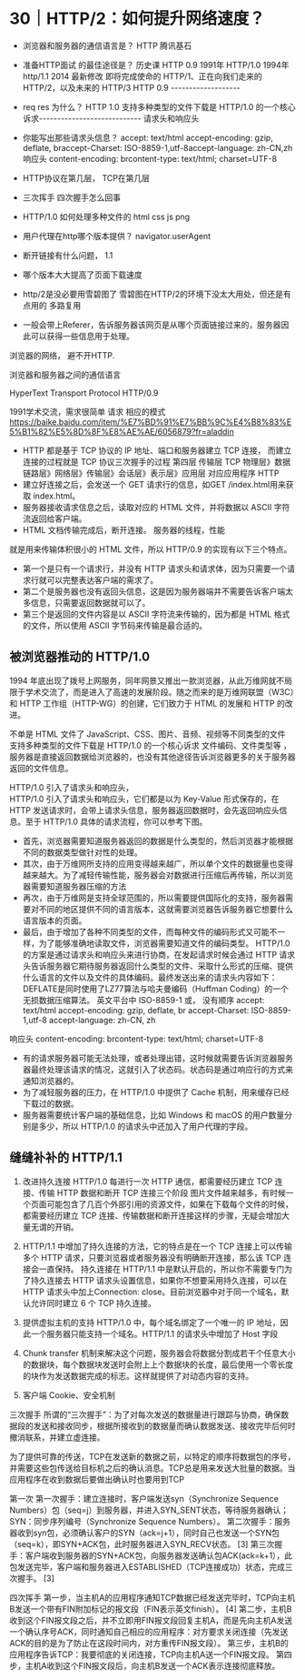 # 30｜HTTP/2：如何提升网络速度？
- 浏览器和服务器的通信语言是？ HTTP  腾讯基石
- 准备HTTP面试 的最佳途径是？
  历史课
  HTTP 0.9  1991年  HTTP/1.0  1994年   http/1.1 2014 最新修改
  即将完成使命的 HTTP/1、正在向我们走来的 HTTP/2，以及未来的 HTTP/3
HTTP 0.9 -------------------
- req  res  为什么？
HTTP 1.0 支持多种类型的文件下载是 HTTP/1.0 的一个核心诉求----------------------------
  请求头和响应头
- 你能写出那些请求头信息？
  accept: text/html accept-encoding: gzip, deflate, braccept-Charset: ISO-8859-1,utf-8accept-language: zh-CN,zh
  响应头 content-encoding: brcontent-type: text/html; charset=UTF-8
  
- HTTP协议在第几层， TCP在第几层
- 三次挥手  四次握手怎么回事
- HTTP/1.0 如何处理多种文件的 html  css js   png
- 用户代理在http哪个版本提供？ navigator.userAgent
- 断开链接有什么问题， 1.1
- 哪个版本大大提高了页面下载速度
- http/2是没必要用雪碧图了
  雪碧图在HTTP/2的环境下没太大用处，但还是有点用的
  多路复用
- 一般会带上Referer，告诉服务器该网页是从哪个页面链接过来的，服务器因此可以获得一些信息用于处理。


浏览器的网络， 避不开HTTP.

浏览器和服务器之间的通信语言

HyperText Transport Protocol   HTTP/0.9

1991学术交流，需求很简单 请求  相应的模式 
https://baike.baidu.com/item/%E7%BD%91%E7%BB%9C%E4%B8%83%E5%B1%82%E5%8D%8F%E8%AE%AE/6056879?fr=aladdin
- HTTP 都是基于 TCP 协议的   IP 地址、端口和服务器建立 TCP 连接，
而建立连接的过程就是 TCP 协议三次握手的过程
第四层  传输层  TCP
物理层》数据链路层》网络层》传输层》会话层》表示层》应用层
对应应用程序  HTTP
- 建立好连接之后，会发送一个 GET 请求行的信息，如GET /index.html用来获取 index.html。
- 服务器接收请求信息之后，读取对应的 HTML 文件，并将数据以 ASCII 字符流返回给客户端。
- HTML 文档传输完成后，断开连接。   服务器的线程，性能

就是用来传输体积很小的 HTML 文件，所以 HTTP/0.9 的实现有以下三个特点。

- 第一个是只有一个请求行，并没有 HTTP 请求头和请求体，因为只需要一个请求行就可以完整表达客户端的需求了。
- 第二个是服务器也没有返回头信息，这是因为服务器端并不需要告诉客户端太多信息，只需要返回数据就可以了。
- 第三个是返回的文件内容是以 ASCII 字符流来传输的，因为都是 HTML 格式的文件，所以使用 ASCII 字节码来传输是最合适的。


## 被浏览器推动的 HTTP/1.0
  1994 年底出现了拨号上网服务，同年网景又推出一款浏览器，从此万维网就不局限于学术交流了，而是进入了高速的发展阶段。随之而来的是万维网联盟（W3C）和 HTTP 工作组（HTTP-WG）的创建，它们致力于 HTML 的发展和 HTTP 的改进。

  不单是 HTML 文件了 JavaScript、CSS、图片、音频、视频等不同类型的文件
  支持多种类型的文件下载是 HTTP/1.0 的一个核心诉求
  文件编码、文件类型等 ，服务器是直接返回数据给浏览器的，也没有其他途径告诉浏览器更多的关于服务器返回的文件信息。

  HTTP/1.0 引入了请求头和响应头，  
  HTTP/1.0 引入了请求头和响应头，它们都是以为 Key-Value 形式保存的，在 HTTP 发送请求时，会带上请求头信息，服务器返回数据时，会先返回响应头信息。至于 HTTP/1.0 具体的请求流程，你可以参考下图。

- 首先，浏览器需要知道服务器返回的数据是什么类型的，然后浏览器才能根据不同的数据类型做针对性的处理。
- 其次，由于万维网所支持的应用变得越来越广，所以单个文件的数据量也变得越来越大。为了减轻传输性能，服务器会对数据进行压缩后再传输，所以浏览器需要知道服务器压缩的方法
- 再次，由于万维网是支持全球范围的，所以需要提供国际化的支持，服务器需要对不同的地区提供不同的语言版本，这就需要浏览器告诉服务器它想要什么语言版本的页面。
- 最后，由于增加了各种不同类型的文件，而每种文件的编码形式又可能不一样，为了能够准确地读取文件，浏览器需要知道文件的编码类型。
HTTP/1.0 的方案是通过请求头和响应头来进行协商，在发起请求时候会通过 HTTP 请求头告诉服务器它期待服务器返回什么类型的文件、采取什么形式的压缩、提供什么语言的文件以及文件的具体编码。最终发送出来的请求头内容如下：
DEFLATE是同时使用了LZ77算法与哈夫曼编码（Huffman Coding）的一个无损数据压缩算法。
英文平台中 ISO-8859-1 或， 没有顺序
accept: text/html
accept-encoding: gzip, deflate, br
accept-Charset: ISO-8859-1,utf-8
accept-language: zh-CN, zh

响应头  content-encoding: brcontent-type: text/html; charset=UTF-8

- 有的请求服务器可能无法处理，或者处理出错，这时候就需要告诉浏览器服务器最终处理该请求的情况，这就引入了状态码。状态码是通过响应行的方式来通知浏览器的。
- 为了减轻服务器的压力，在 HTTP/1.0 中提供了 Cache 机制，用来缓存已经下载过的数据。
- 服务器需要统计客户端的基础信息，比如 Windows 和 macOS 的用户数量分别是多少，所以 HTTP/1.0 的请求头中还加入了用户代理的字段。

## 缝缝补补的 HTTP/1.1

1. 改进持久连接
HTTP/1.0 每进行一次 HTTP 通信，都需要经历建立 TCP 连接、传输 HTTP 数据和断开 TCP 连接三个阶段
图片文件越来越多，有时候一个页面可能包含了几百个外部引用的资源文件，如果在下载每个文件的时候，都需要经历建立 TCP 连接、传输数据和断开连接这样的步骤，无疑会增加大量无谓的开销。
1. HTTP/1.1 中增加了持久连接的方法，它的特点是在一个 TCP 连接上可以传输多个 HTTP 请求，只要浏览器或者服务器没有明确断开连接，那么该 TCP 连接会一直保持。
持久连接在 HTTP/1.1 中是默认开启的，所以你不需要专门为了持久连接去 HTTP 请求头设置信息，如果你不想要采用持久连接，可以在 HTTP 请求头中加上Connection: close。目前浏览器中对于同一个域名，默认允许同时建立 6 个 TCP 持久连接。

3. 提供虚拟主机的支持
HTTP/1.0 中，每个域名绑定了一个唯一的 IP 地址，因此一个服务器只能支持一个域名。HTTP/1.1 的请求头中增加了 Host 字段
4. Chunk transfer 机制来解决这个问题，服务器会将数据分割成若干个任意大小的数据块，每个数据块发送时会附上上个数据块的长度，最后使用一个零长度的块作为发送数据完成的标志。这样就提供了对动态内容的支持。
5. 客户端 Cookie、安全机制



三次握手
  所谓的“三次握手”：为了对每次发送的数据量进行跟踪与协商，确保数据段的发送和接收同步，根据所接收到的数据量而确认数据发送、接收完毕后何时撤消联系，并建立虚连接。

  为了提供可靠的传送，TCP在发送新的数据之前，以特定的顺序将数据包的序号，并需要这些包传送给目标机之后的确认消息。TCP总是用来发送大批量的数据。当应用程序在收到数据后要做出确认时也要用到TCP

第一次
第一次握手：建立连接时，客户端发送syn（Synchronize Sequence Numbers）包（seq=j）到服务器，并进入SYN_SENT状态，等待服务器确认；SYN：同步序列编号（Synchronize Sequence Numbers）。
第二次握手：服务器收到syn包，必须确认客户的SYN（ack=j+1），同时自己也发送一个SYN包（seq=k），即SYN+ACK包，此时服务器进入SYN_RECV状态。 [3] 
第三次握手：客户端收到服务器的SYN+ACK包，向服务器发送确认包ACK(ack=k+1），此包发送完毕，客户端和服务器进入ESTABLISHED（TCP连接成功）状态，完成三次握手。 [3] 

四次挥手
第一步，当主机A的应用程序通知TCP数据已经发送完毕时，TCP向主机B发送一个带有FIN附加标记的报文段（FIN表示英文finish）。 [4] 
第二步，主机B收到这个FIN报文段之后，并不立即用FIN报文段回复主机A，而是先向主机A发送一个确认序号ACK，同时通知自己相应的应用程序：对方要求关闭连接（先发送ACK的目的是为了防止在这段时间内，对方重传FIN报文段）。
第三步，主机B的应用程序告诉TCP：我要彻底的关闭连接，TCP向主机A送一个FIN报文段。
第四步，主机A收到这个FIN报文段后，向主机B发送一个ACK表示连接彻底释放。
